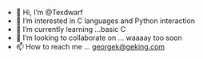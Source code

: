 - 👋 Hi, I’m @Texdwarf
- 👀 I’m interested in C languages and Python interaction
- 🌱 I’m currently learning ...basic C
- 💞️ I’m looking to collaborate on ... waaaay too soon
- 📫 How to reach me ... georgek@geking.com

<!---
Texdwarf/Texdwarf is a ✨ special ✨ repository because its `README.md` (this file) appears on your GitHub profile.
You can click the Preview link to take a look at your changes.
--->
